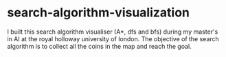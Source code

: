 # search-algorithm-visualization
I built this search algorithm visualiser (A*, dfs and bfs) during my master's in AI at the royal holloway university of london. The objective of the search algorithm is to collect all the coins in the map and reach the goal. 
